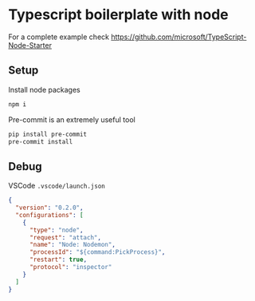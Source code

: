 # Typescript boilerplate with node
For a complete example check https://github.com/microsoft/TypeScript-Node-Starter
## Setup

Install node packages

```bash
npm i
```

Pre-commit is an extremely useful tool

```bash
pip install pre-commit
pre-commit install
```

## Debug

VSCode `.vscode/launch.json`

```json
{
  "version": "0.2.0",
  "configurations": [
    {
      "type": "node",
      "request": "attach",
      "name": "Node: Nodemon",
      "processId": "${command:PickProcess}",
      "restart": true,
      "protocol": "inspector"
    }
  ]
}
```
